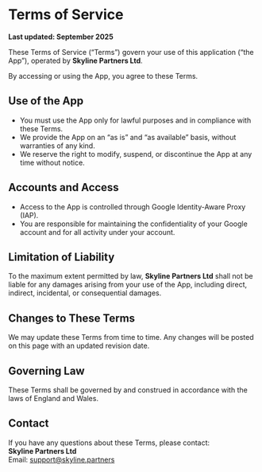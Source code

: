 # Terms of Service

**Last updated: September 2025**

These Terms of Service (“Terms”) govern your use of this application (“the App”), operated by **Skyline Partners Ltd**.

By accessing or using the App, you agree to these Terms.

## Use of the App
- You must use the App only for lawful purposes and in compliance with these Terms.  
- We provide the App on an “as is” and “as available” basis, without warranties of any kind.  
- We reserve the right to modify, suspend, or discontinue the App at any time without notice.

## Accounts and Access
- Access to the App is controlled through Google Identity-Aware Proxy (IAP).  
- You are responsible for maintaining the confidentiality of your Google account and for all activity under your account.

## Limitation of Liability
To the maximum extent permitted by law, **Skyline Partners Ltd** shall not be liable for any damages arising from your use of the App, including direct, indirect, incidental, or consequential damages.

## Changes to These Terms
We may update these Terms from time to time. Any changes will be posted on this page with an updated revision date.

## Governing Law
These Terms shall be governed by and construed in accordance with the laws of England and Wales.

## Contact
If you have any questions about these Terms, please contact:  
**Skyline Partners Ltd**  
Email: support@skyline.partners  
